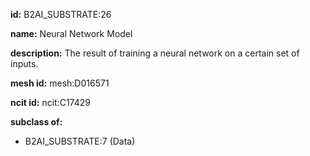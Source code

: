 **id:** B2AI_SUBSTRATE:26

**name:** Neural Network Model

**description:** The result of training a neural network on a certain set of inputs.

**mesh id:** mesh:D016571

**ncit id:** ncit:C17429

**subclass of:**

- B2AI_SUBSTRATE:7 (Data)
